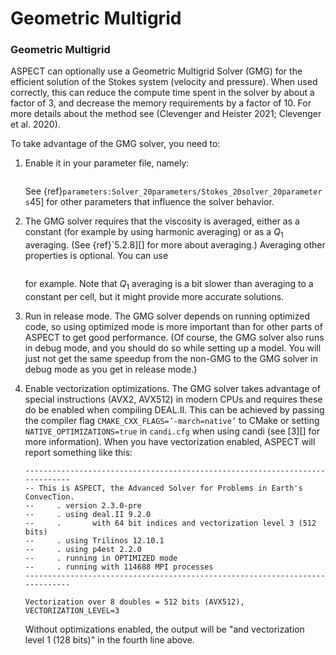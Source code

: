 
# Geometric Multigrid

### Geometric Multigrid

ASPECT can optionally use a Geometric Multigrid
Solver (GMG) for the efficient solution of the Stokes system (velocity and
pressure). When used correctly, this can reduce the compute time spent in the
solver by about a factor of 3, and decrease the memory requirements by a
factor of 10. For more details about the method see&nbsp;(Clevenger and
Heister 2021; Clevenger et al. 2020).

To take advantage of the GMG solver, you need to:

1.  Enable it in your parameter file, namely:

    ``` prmfile
    ```

    See&nbsp;{ref}`parameters:Solver_20parameters/Stokes_20solver_20parameters`45]
    for other parameters that influence the solver behavior.

2.  The GMG solver requires that the viscosity is averaged, either as a
    constant (for example by using harmonic averaging) or as a $Q_1$
    averaging. (See {ref}`5.2.8][] for more about averaging.)
    Averaging other properties is optional. You can use

    ``` prmfile
    ```

    for example. Note that $Q_1$ averaging is a bit slower than averaging to a
    constant per cell, but it might provide more accurate solutions.

3.  Run in release mode. The GMG solver depends on running optimized code, so
    using optimized mode is more important than for other parts of ASPECT to
    get good performance. (Of course, the GMG solver also runs in debug mode,
    and you should do so while setting up a model. You will just not get the
    same speedup from the non-GMG to the GMG solver in debug mode as you get
    in release mode.)

4.  Enable vectorization optimizations. The GMG solver takes advantage of
    special instructions (AVX2, AVX512) in modern CPUs and requires these do
    be enabled when compiling DEAL.II. This can
    be achieved by passing the compiler flag `CMAKE_CXX_FLAGS=’-march=native’`
    to CMake or setting `NATIVE_OPTIMIZATIONS=true` in `candi.cfg` when using
    candi (see&nbsp;[3][] for more information). When you have vectorization
    enabled, ASPECT will report something like this:

    ``` ksh
    -----------------------------------------------------------------------------
    -- This is ASPECT, the Advanced Solver for Problems in Earth's ConvecTion.
    --     . version 2.3.0-pre
    --     . using deal.II 9.2.0
    --     .       with 64 bit indices and vectorization level 3 (512 bits)
    --     . using Trilinos 12.10.1
    --     . using p4est 2.2.0
    --     . running in OPTIMIZED mode
    --     . running with 114688 MPI processes
    -----------------------------------------------------------------------------

    Vectorization over 8 doubles = 512 bits (AVX512), VECTORIZATION_LEVEL=3
    ```

    Without optimizations enabled, the output will be "and vectorization
    level 1 (128 bits)" in the fourth line above.
